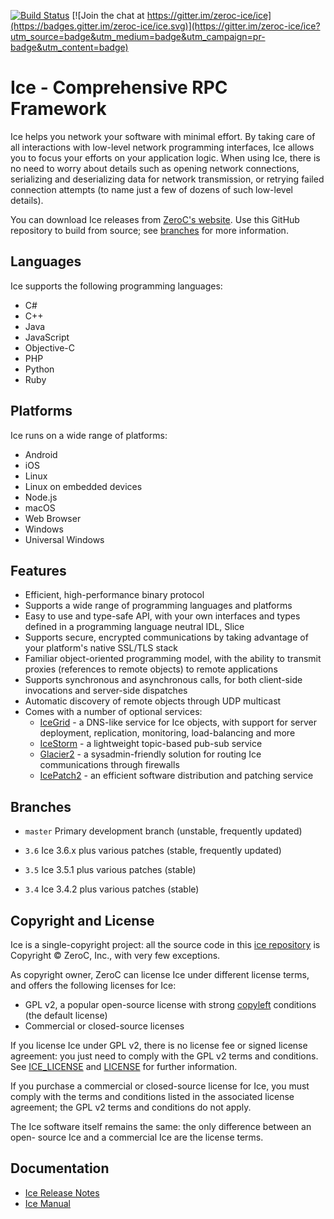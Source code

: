 [![Build Status](https://travis-ci.org/zeroc-ice/ice.svg?branch=master)](https://travis-ci.org/zeroc-ice/ice) [![Join the chat at https://gitter.im/zeroc-ice/ice](https://badges.gitter.im/zeroc-ice/ice.svg)](https://gitter.im/zeroc-ice/ice?utm_source=badge&utm_medium=badge&utm_campaign=pr-badge&utm_content=badge)

# Ice - Comprehensive RPC Framework

Ice helps you network your software with minimal effort. By taking care of all 
interactions with low-level network programming interfaces, Ice allows you to focus
your efforts on your application logic. When using Ice, there is no need to worry 
about details such as opening network connections, serializing and deserializing 
data for network transmission, or retrying failed connection attempts (to name just 
a few of dozens of such low-level details).

You can download Ice releases from [ZeroC's website](https://zeroc.com/downloads/ice). 
Use this GitHub repository to build from source; see [branches](#branches) for more 
information.

## Languages

Ice supports the following programming languages:

- C#
- C++
- Java
- JavaScript
- Objective-C
- PHP
- Python
- Ruby

## Platforms

Ice runs on a wide range of platforms:

- Android
- iOS
- Linux
- Linux on embedded devices
- Node.js
- macOS
- Web Browser
- Windows
- Universal Windows

## Features

- Efficient, high-performance binary protocol
- Supports a wide range of programming languages and platforms
- Easy to use and type-safe API, with your own interfaces and types defined in
  a programming language neutral IDL, Slice
- Supports secure, encrypted communications by taking advantage of your
  platform's native SSL/TLS stack
- Familiar object-oriented programming model, with the ability to transmit
  proxies (references to remote objects) to remote applications
- Supports synchronous and asynchronous calls, for both client-side invocations
  and server-side dispatches
- Automatic discovery of remote objects through UDP multicast
- Comes with a number of optional services:
    - [IceGrid](https://zeroc.com/products/ice/services/icegrid) - a DNS-like
    service for Ice objects, with support for server deployment, replication,
    monitoring, load-balancing and more
    - [IceStorm](https://zeroc.com/products/ice/services/icestorm) - a
    lightweight topic-based pub-sub service
    - [Glacier2](https://zeroc.com/products/ice/services/glacier2) - a
    sysadmin-friendly solution for routing Ice communications through firewalls
    - [IcePatch2](https://zeroc.com/products/ice/services/icepatch2) - an
    efficient software distribution and patching service

## Branches

- `master`
  Primary development branch (unstable, frequently updated)

- `3.6`
  Ice 3.6.x plus various patches (stable, frequently updated)

- `3.5`
  Ice 3.5.1 plus various patches (stable)

- `3.4`
  Ice 3.4.2 plus various patches (stable)

## Copyright and License

Ice is a single-copyright project: all the source code in this [ice
repository](https://github.com/zeroc-ice/ice) is Copyright &copy; ZeroC, Inc.,
with very few exceptions.

As copyright owner, ZeroC can license Ice under different license terms, and
offers the following licenses for Ice:
- GPL v2, a popular open-source license with strong 
[copyleft](http://en.wikipedia.org/wiki/Copyleft) conditions (the default
license) 
- Commercial or closed-source licenses

If you license Ice under GPL v2, there is no license fee or signed license
agreement: you just need to comply with the GPL v2 terms and conditions. See
[ICE_LICENSE](./ICE_LICENSE) and [LICENSE](./LICENSE) for further information.

If you purchase a commercial or closed-source license for Ice, you must comply
with the terms and conditions listed in the associated license agreement; the
GPL v2 terms and conditions do not apply.

The Ice software itself remains the same: the only difference between an open-
source Ice and a commercial Ice are the license terms.

## Documentation

- [Ice Release Notes](https://doc.zeroc.com/display/Rel/Ice+3.7.0+Release+Notes)
- [Ice Manual](https://doc.zeroc.com/display/Ice37/Home)

